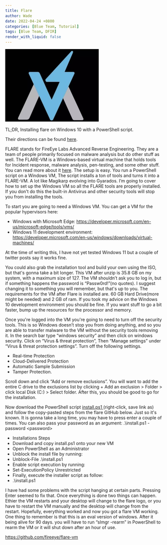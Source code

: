 ```yaml
---
title: Flare
author: Wade
date: 2022-04-24 +0800
categories: [Blue Team, Tutorial]
tags: [Blue Team, DFIR]
render_with_liquid: false
---
```


![alt_text](/assets/images/FLARE.jpg "image_tooltip")

TL;DR, Installing flare on Windows 10 with a PowerShell script. 


Their directions can be found [here](https://github.com/fireeye/flare-vm). 

FLARE stands for FireEye Labs Advanced Reverse Engineering. They are a team of people primarily focused on malware analysis but do other stuff as well. The FLARE-VM is a Windows-based virtual machine that holds tools for Incident response, malware analysis, pen-testing, and some other stuff. You can read more about it [here](https://github.com/fireeye/flare-vm). The setup is easy. You run a PowerShell script on a Windows VM, The script installs a ton of tools and turns it into a  FLARE-VM. A lot like Magikarp evolving into Gyarados. I’m going to cover how to set up the Windows VM so all the FLARE tools are properly installed. If you don't do this the built-in Antivirus and other security tools will stop you from installing the tools. 

To start you are going to need a Windows VM. You can get a VM for the popular hypervisors here:



* Windows with Microsoft Edge: https://developer.microsoft.com/en-us/microsoft-edge/tools/vms/
* Windows 11 development environment: https://developer.microsoft.com/en-us/windows/downloads/virtual-machines/

At the time of writing this, I have not yet tested Windows 11 but a couple of twitter posts say it works fine.

You could also grab the installation tool and build your own using the ISO, but that's gonna take a bit longer. This VM after unzip is 35.8 GB on my system, with a maximum size of 127. The VM shouldn’t ask you to log in, but if something happens the password is “Passw0rd!”(no quotes). I suggest changing it to something you will remember, but that's up to you. The requirements for the VM after Flare is installed are. 60 GB Hard Drive(more might be needed) and 2 GB of ram. If you took my advice on the Windows 10 development environment you should be fine. If you want stuff to go a bit faster, bump up the resources for the processor and memory. 

Once you're logged into the VM you're going to need to turn off the security tools. This is so Windows doesn’t stop you from doing anything, and so you are able to transfer malware to the VM without the security tools removing it.  In the search bar type “windows security” and then click on windows security. Click on “Virus & threat protection”, Then “Manage settings” under “Virus & threat protection settings”. Turn off the following settings. 

* Real-time Protection 
* Cloud-Delivered Protection 
* Automatic Sample Submission 
* Tamper Protection.

Scroll down and click “Add or remove exclusions”. You will want to add the entire C drive to the exclusions list by clicking + Add an exclusion > Folder > click local Disk (C:) > Select folder. After this, you should be good to go for the installation. 

Now download the PowerShell script [install.ps1 ](https://raw.githubusercontent.com/fireeye/flare-vm/master/install.ps1)(right-click, save link as) and follow the copy-pasted steps from the flare GitHub below. Just so it's known. It is gonna take a long time, you may have to press enter a couple of times. You can also pass your password as an argument: .\install.ps1 -password &lt;password>



* Installations Steps
* Download and copy install.ps1 onto your new VM
* Open PowerShell as an Administrator
* Unblock the install file by running:
* Unblock-File .\install.ps1
* Enable script execution by running:
* Set-ExecutionPolicy Unrestricted
* Finally, execute the installer script as follow:
 * .\install.ps1

I have had some problems with the script hanging at certain parts. Pressing Enter seemed to fix that. Once everything is done two things can happen. Ethier the VM restarts and your desktop will change to the flare logo, or you have to restart the VM manually and the desktop will change from the restart. Hopefully, everything worked and now you got a flare VM working. One thing to remember is that this is an eval version of windows. After it being alive for 90 days. you will have to run “slmgr -rearm” in PowerShell to rearm the VM or it will shut down after an hour of use. 

https://github.com/fireeye/flare-vm
